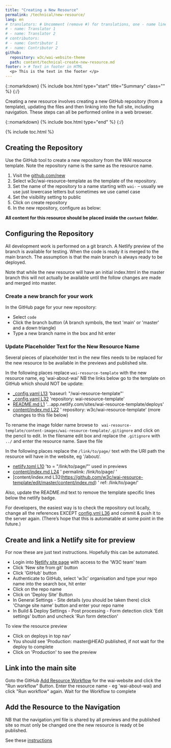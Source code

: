 ```yaml
---
title: "Creating a New Resource"
permalink: /technical/new-resource/
lang: en
# translators: # Uncomment (remove #) for translations, one - name line per translator.
# - name: Translator 1
# - name: Translator 2
# contributors:
# - name: Contributor 1
# - name: Contributor 2
github:
  repository: w3c/wai-website-theme
  path: content/technical-create-new-resource.md
footer: > # Text in footer in HTML
  <p> This is the text in the footer </p>
---
```


{::nomarkdown}
{% include box.html type="start" title="Summary" class="" %}
{:/}

Creating a new resource involves creating a new GitHub repository (from a template), updating the files and then linking into the full site, including navigation. These steps can all be performed online in a web browser.

{::nomarkdown}
{% include box.html type="end" %}
{:/}

{% include toc.html %}

## Creating the Repository

Use the GitHub tool to create a new repository from the WAI resource template. Note the repository name is the same as the resource name.

1. Visit the [github.com/new](https://github.com/new)
2. Select w3c/wai-resource-template as the template of the repository.
3. Set the name of the repository to a name starting with `wai-` – usually we use just lowercase letters but sometimes we use camel case
4. Set the visibility setting to public
5. Click on create repository
6. In the new repository, configure as below:

**All content for this resource should be placed inside the `content` folder.**

## Configuring the Repository

All development work is performed on a git branch. A Netlify preview of the branch is available for testing. When the code is ready it is merged to the main branch. The assumption is that the main branch is always ready to be deployed.

Note that while the new resource will have an initial index.html in the master branch this will not actually be available until the follow changes are made and merged into master.

### Create a new branch for your work

In the GitHub page for your new repository:

- Select `code`
- Click the branch button (A branch symbols, the text 'main' or 'master' and a down triangle)
- Type a new branch name in the box and hit enter

### Update Placeholder Text for the New Resource Name

Several pieces of placeholder text in the new files needs to be replaced for the new resource to be available in the previews and published site.

In the following places replace `wai-resource-template` with the new resource name, eg 'wai-about-wai' NB the links below go to the template on GitHub which should NOT be update:

- [_config.yaml L13](https://github.com/w3c/wai-resource-template/blob/master/_config.yml#L13) 'baseurl: "/wai-resource-template"'
- [_config.yaml L32](https://github.com/w3c/wai-resource-template/blob/master/_config.yml#L32) 'repository: wai-resource-template'
- [README.md L1](https://github.com/w3c/wai-resource-template/edit/master/README.md) '...app.netlify.com/sites/wai-resource-template/deploys'
- [content/index.md L22](https://github.com/w3c/wai-resource-template/edit/master/content/index.md) '  repository: w3c/wai-resource-template' (more changes to this file below)

To rename the image folder name browse to ` wai-resource-template/content-images/wai-resource-template/.gitignore` and click on the pencil to edit. In the filename edit box and replace the `.gitignore` with  `../` and enter the resource name. Save the file

In the following places replace the `/link/to/page/` text with the URI path the resource will have in the website, eg '/about/.

- [netlify.toml L10](https://github.com/w3c/wai-resource-template/blob/master/netlify.toml#L10) 'to = "/link/to/page/"' used in previews
- [content/index.md L24](https://github.com/w3c/wai-resource-template/edit/master/content/index.md) '  permalink: /link/to/page/ '
- [content/index.md L32(https://github.com/w3c/wai-resource-template/edit/master/content/index.md) '  ref: /link/to/page/'

Also, update the README.md text to remove the template specific lines below the netlify badge.

For developers, the easiest way is to check the repository out locally, change all the references EXCEPT [config.yml L36](https://github.com/w3c/wai-about-wai/blob/master/_config.yml#L36) and commit & push it to the server again. (There’s hope that this is automatable at some point in the future.)

## Create and link a Netlify site for preview

For now these are just text instructions. Hopefully this can be automated.

- Login into [Netlify site page](https://app.netlify.com/teams/w3c/sites) with access to the 'W3C team' team
- Click 'New site from git' button
- Click 'GitHub' button
- Authenticate to GitHub, select 'w3c' organisation and type your repo name into the search box, hit enter
- Click on the repo name
- Click on 'Deploy Site' Button
- In General Settings - Site details (you should be taken there) click 'Change site name' button and enter your repo name
- In Build & Deploy Settings - Post processing - Form detection  click 'Edit settings' button and uncheck 'Run form detection'

To view the resource preview

- Click on deploys in top nav'
- You should see 'Production: master@HEAD published, if not wait for the deploy to complete
- Click on 'Production' to see the preview

## Link into the main site

Goto the GitHub [Add Resource Workflow](https://github.com/w3c/wai-website/actions?query=workflow%3A%22Add+Resource%22) for the wai-website and click the "Run workflow" Button. Enter the resource name - eg 'wai-about-wai) and click "Run workflow" again. Wait for the Workflow to complete

## Add the Resource to the Navigation

NB that the navigation.yml file is shared by all previews and the published site so must only be changed one the new resource is ready ot be published.

See these [instructions](./technical-navigation/)
